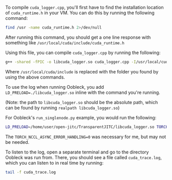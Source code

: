 To compile `cuda_logger.cpp`, you'll first have to find the installation location of `cuda_runtime.h` in your VM. You can do this by running the following command:

```bash
find /usr -name cuda_runtime.h 2>/dev/null
```
After running this command, you should get a one line response with something like `/usr/local/cuda/include/cuda_runtime.h`

Using this file, you can compile `cuda_logger.cpp` by running the following:

```bash
g++ -shared -fPIC -o libcuda_logger.so cuda_logger.cpp -I/usr/local/cuda/include -ldl
```

Where `/usr/local/cuda/include` is replaced with the folder you found by using the above commands.

To use the log when running Oobleck, you add `LD_PRELOAD=./libcuda_logger.so` inline with the command you're running.

(Note: the path to `libcuda_logger.so` should be the absolute path, which can be found by running `realpath libcuda_logger.so`)

For Oobleck's `run_singlenode.py` example, you would run the following:

```bash
LD_PRELOAD=/home/user/open-jitc/TransparentJITC/libcuda_logger.so TORCH_NCCL_ASYNC_ERROR_HANDLING=0 python run_singlenode.py --tag tag --num_agents 1 --num_gpus_per_agent 1 run_gpt2.py --tp_size 1
```

The `TORCH_NCCL_ASYNC_ERROR_HANDLING=0` was necessary for me, but may not be needed.

To listen to the log, open a separate terminal and go to the directory Oobleck was run from. There, you should see a file called `cuda_trace.log`, which you can listen to in real time by running:

```bash
tail -f cuda_trace.log
```
